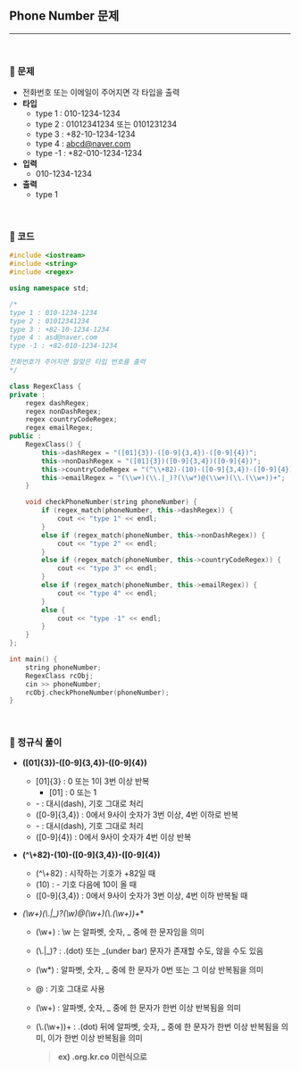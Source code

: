 ## Phone Number 문제

***

<br> 

### :pushpin: 문제

- 전화번호 또는 이메일이 주어지면 각 타입을 출력
- **타입**
  - type 1 : 010-1234-1234
  - type 2 : 01012341234 또는 0101231234
  - type 3 : +82-10-1234-1234
  - type 4 : abcd@naver.com
  - type -1 : +82-010-1234-1234
- **입력**
  - 010-1234-1234
- **출력**
  - type 1

<br>

### :pushpin: 코드

```c++
#include <iostream>
#include <string>
#include <regex>

using namespace std;

/*
type 1 : 010-1234-1234
type 2 : 01012341234
type 3 : +82-10-1234-1234
type 4 : asd@naver.com
type -1 : +82-010-1234-1234

전화번호가 주어지면 알맞은 타입 번호를 출력
*/

class RegexClass {
private : 
	regex dashRegex;
	regex nonDashRegex;
	regex countryCodeRegex;
	regex emailRegex;
public : 
	RegexClass() {
		this->dashRegex = "([01]{3})-([0-9]{3,4})-([0-9]{4})";
		this->nonDashRegex = "([01]{3})([0-9]{3,4})([0-9]{4})";
		this->countryCodeRegex = "(^\\+82)-(10)-([0-9]{3,4})-([0-9]{4})";
		this->emailRegex = "(\\w+)(\\.|_)?(\\w*)@(\\w+)(\\.(\\w+))+";
	}

	void checkPhoneNumber(string phoneNumber) {
		if (regex_match(phoneNumber, this->dashRegex)) {
			cout << "type 1" << endl;
		}
		else if (regex_match(phoneNumber, this->nonDashRegex)) {
			cout << "type 2" << endl;
		}
		else if (regex_match(phoneNumber, this->countryCodeRegex)) {
			cout << "type 3" << endl;
		}
		else if (regex_match(phoneNumber, this->emailRegex)) {
			cout << "type 4" << endl;
		}
		else {
			cout << "type -1" << endl;
		}
	}
};

int main() {
	string phoneNumber;
	RegexClass rcObj;
	cin >> phoneNumber;
	rcObj.checkPhoneNumber(phoneNumber);
}
```

<br> 

### :pushpin: 정규식 풀이

- **([01]{3})-([0-9]{3,4})-([0-9]{4})**

  - [01]{3} : 0 또는 1이 3번 이상 반복
    - [01] : 0 또는 1
  - \- : 대시(dash), 기호 그대로 처리
  - ([0-9]{3,4}) : 0에서 9사이 숫자가 3번 이상, 4번 이하로 반복
  - \- : 대시(dash), 기호 그대로 처리
  - ([0-9]{4}) : 0에서 9사이 숫자가 4번 이상 반복

- **(^\\+82)-(10)-([0-9]{3,4})-([0-9]{4})**

  - (^\\+82) : 시작하는 기호가 +82일 때
  - (10) : \- 기호 다음에 10이 올 때
  - ([0-9]{3,4}) : 0에서 9사이 숫자가 3번 이상, 4번 이하 반복될 때

- **(\\w+)(\\.|_)?(\\w*)@(\\w+)(\\.(\\w+))+**

  - (\w+) : \\w 는 알파벳, 숫자, _ 중에 한 문자임을 의미

  - (\\.|_)? : .(dot) 또는 _(under bar) 문자가 존재할 수도, 않을 수도 있음

  - (\\w*) : 알파벳, 숫자, _ 중에 한 문자가 0번 또는 그 이상 반복됨을 의미

  - @ : 기호 그대로 사용

  - (\w+) : 알파벳, 숫자, _ 중에 한 문자가 한번 이상 반복됨을 의미

  - (\\.(\w+))+ : .(dot) 뒤에 알파벳, 숫자, _ 중에 한 문자가 한번 이상 반복됨을 의미, 이가 한번 이상 반복됨을 의미

    > **ex) .org.kr.co 이런식으로**

